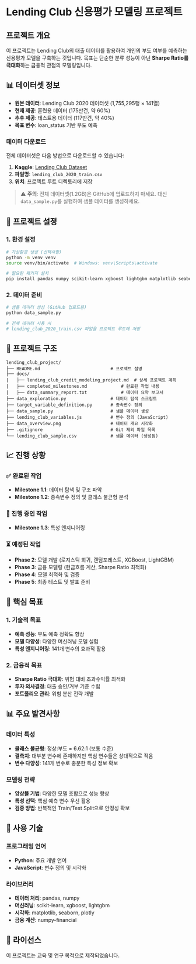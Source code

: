 # Lending Club 신용평가 모델링 프로젝트

## 프로젝트 개요

이 프로젝트는 Lending Club의 대출 데이터를 활용하여 개인의 부도 여부를 예측하는 신용평가 모델을 구축하는 것입니다. 목표는 단순한 분류 성능이 아닌 **Sharpe Ratio를 극대화**하는 금융적 관점의 모델링입니다.

## 📊 데이터셋 정보

- **원본 데이터**: Lending Club 2020 데이터셋 (1,755,295행 × 141열)
- **현재 제공**: 훈련용 데이터 (175만건, 약 60%)
- **추후 제공**: 테스트용 데이터 (117만건, 약 40%)
- **목표 변수**: loan_status 기반 부도 예측

### 데이터 다운로드

전체 데이터셋은 다음 방법으로 다운로드할 수 있습니다:

1. **Kaggle**: [Lending Club Dataset](https://www.kaggle.com/datasets/ethon0426/lending-club-20072020q1)
2. **파일명**: `lending_club_2020_train.csv`
3. **위치**: 프로젝트 루트 디렉토리에 저장

> ⚠️ **주의**: 전체 데이터셋(1.2GB)은 GitHub에 업로드하지 마세요. 대신 `data_sample.py`를 실행하여 샘플 데이터를 생성하세요.

## 🚀 프로젝트 설정

### 1. 환경 설정

```bash
# 가상환경 생성 (선택사항)
python -m venv venv
source venv/bin/activate  # Windows: venv\Scripts\activate

# 필요한 패키지 설치
pip install pandas numpy scikit-learn xgboost lightgbm matplotlib seaborn plotly
```

### 2. 데이터 준비

```bash
# 샘플 데이터 생성 (GitHub 업로드용)
python data_sample.py

# 전체 데이터 사용 시
# lending_club_2020_train.csv 파일을 프로젝트 루트에 저장
```

## 📁 프로젝트 구조

```
lending_club_project/
├── README.md                           # 프로젝트 설명
├── docs/
|   ├── lending_club_credit_modeling_project.md  # 상세 프로젝트 계획
|   ├── completed_milestones.md             # 완료된 작업 내용
|   ├── data_summary_report.txt             # 데이터 요약 보고서
├── data_exploration.py                 # 데이터 탐색 스크립트
├── target_variable_definition.py       # 종속변수 정의
├── data_sample.py                      # 샘플 데이터 생성
├── lending_club_variables.js           # 변수 정의 (JavaScript)
├── data_overview.png                   # 데이터 개요 시각화
├── .gitignore                          # Git 제외 파일 목록
└── lending_club_sample.csv             # 샘플 데이터 (생성됨)
```

## 📈 진행 상황

### ✅ 완료된 작업

- **Milestone 1.1**: 데이터 탐색 및 구조 파악
- **Milestone 1.2**: 종속변수 정의 및 클래스 불균형 분석

### 🔄 진행 중인 작업

- **Milestone 1.3**: 특성 엔지니어링

### ⏳ 예정된 작업

- **Phase 2**: 모델 개발 (로지스틱 회귀, 랜덤포레스트, XGBoost, LightGBM)
- **Phase 3**: 금융 모델링 (현금흐름 계산, Sharpe Ratio 최적화)
- **Phase 4**: 모델 최적화 및 검증
- **Phase 5**: 최종 테스트 및 발표 준비

## 🎯 핵심 목표

### 1. 기술적 목표

- **예측 성능**: 부도 예측 정확도 향상
- **모델 다양성**: 다양한 머신러닝 모델 실험
- **특성 엔지니어링**: 141개 변수의 효과적 활용

### 2. 금융적 목표

- **Sharpe Ratio 극대화**: 위험 대비 초과수익률 최적화
- **투자 의사결정**: 대출 승인/거부 기준 수립
- **포트폴리오 관리**: 위험 분산 전략 개발

## 📊 주요 발견사항

### 데이터 특성

- **클래스 불균형**: 정상:부도 = 6.62:1 (보통 수준)
- **결측치**: 대부분 변수에 존재하지만 핵심 변수들은 상대적으로 적음
- **변수 다양성**: 141개 변수로 충분한 특성 정보 확보

### 모델링 전략

- **앙상블 기법**: 다양한 모델 조합으로 성능 향상
- **특성 선택**: 핵심 예측 변수 우선 활용
- **검증 방법**: 반복적인 Train/Test Split으로 안정성 확보

## 🔧 사용 기술

### 프로그래밍 언어

- **Python**: 주요 개발 언어
- **JavaScript**: 변수 정의 및 시각화

### 라이브러리

- **데이터 처리**: pandas, numpy
- **머신러닝**: scikit-learn, xgboost, lightgbm
- **시각화**: matplotlib, seaborn, plotly
- **금융 계산**: numpy-financial

## 📝 라이선스

이 프로젝트는 교육 및 연구 목적으로 제작되었습니다.
